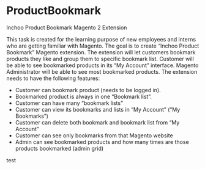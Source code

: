 # ProductBookmark
Inchoo Product Bookmark Magento 2 Extension


This task is created for the learning purpose of new employees and interns who are getting familiar with Magento. The goal is to create “Inchoo Product Bookmark” Magento extension. 
The extension will let customers bookmark products they like and group them to specific bookmark list. Customer will be able to see bookmarked products in its “My Account” interface. Magento Administrator will be able to see most bookmarked products.
The extension needs to have the following features:

- Customer can bookmark product (needs to be logged in). 
- Bookmarked product is always in one “Bookmark list”.
- Customer can have many “bookmark lists”
- Customer can view its bookmarks and lists in “My Account” (“My Bookmarks”)
- Customer can delete both bookmark and bookmark list from “My Account”
- Customer can see only bookmarks from that Magento website
- Admin can see bookmarked products and how many times are those products bookmarked (admin grid)

test